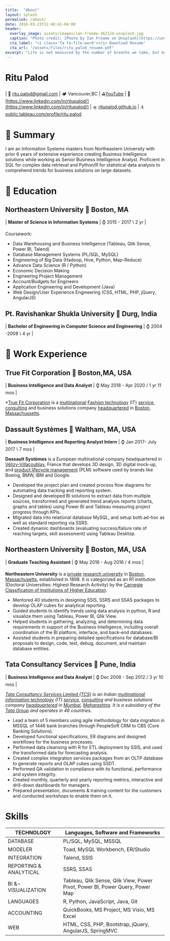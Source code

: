 ```yaml
---
title:  "About"
layout: splash
permalink: /about/
date: 2016-03-23T11:48:41-04:00
header:
  overlay_image: assets/images/ian-froome-362124-unsplash.jpg
  caption: "Photo credit: [Photo by Ian Froome on Unsplash](https://unsplash.com)"
  cta_label: "<i class='fa fa-file-word'></i> Download Resume"
  cta_url: "/assets/files/ritu_palod_resume.pdf"
excerpt: "Life is not measured by the number of breaths we take, but by the number of moments that take your breath away."
---
```


# Ritu Palod

| 📧 [ritu.palod@gmail.com](mailto:ritu.palod@gmail.com) | 🏕 Vancouver,BC | ⛳[YouTube](https://www.youtube.com/watch?v=VylltUWySAU&t=6s)
| 👒 [https://www.linkedin.com/in/ritupalod/](https://www.linkedin.com/in/ritupalod/) | 🛸 [ritupalod.github.io](https://ritupalod.github.io) | ⚓ [public.tableau.com/profile/ritu.palod](https://public.tableau.com/profile/ritu.palod)


# :sunrise: Summary
I am an Information Systems masters from Northeastern University with prior 6 years of extensive experience creating Business Intelligence solutions while working as Senior Business Intelligence Analyst. Proficient in SQL for complex data retrieval and Python/R for statistical data analysis to comprehend trends for business solutions on large datasets.

# :school: Education
## Northeastern University :pushpin: Boston, MA

| **Master of Science in Information Systems** | :watch: 2015 - 2017 \ 2 yr |

Coursework:
- Data Warehousing and Business Intelligence (Tableau, Qlik Sense, Power BI, Talend)
- Database Management Systems (PL/SQL, MySQL)
- Engineering of Big Data (Hadoop, Hive, Python, Map-Reduce)
- Advance Data Science (R / Python)
- Economic Decision Making
- Engineering Project Management
- Account/Budgets for Engineers
- Application Engineering and Development (Java)
- Web Design/User Experience Engineering (CSS, HTML, PHP, jQuery, AngularJS)

## Pt. Ravishankar Shukla University :pushpin: Durg, India

| **Bachelor of Engineering in Computer Science and Engineering** | :watch: 2004 -2008 \ 4 yr |

# :office: Work Experience

## True Fit Corporation :pushpin: Boston,MA, USA

| **Business Intelligence and Data Analyst** | :watch: May 2018 - Apr 2020 / 1 yr 11 mos |

*[True Fit Corporation](https://www.truefit.com/en/About-Us/Who-We-Are)  is a [multinational](https://en.wikipedia.org/wiki/Multinational_corporation "Multinational corporation")  [Fashion technology](https://en.wikipedia.org/wiki/Fashion_technology "Fashion technology") (IT) [service](https://en.wikipedia.org/wiki/Service_(economics) "Service (economics)"), [consulting](https://en.wikipedia.org/wiki/Information_technology_consulting "Information technology consulting") and business solutions company [headquartered](https://en.wikipedia.org/wiki/Headquarter "Headquarter") in [Boston](https://en.wikipedia.org/wiki/Boston "Boston"), [Massachussetts](https://en.wikipedia.org/wiki/Massachussetts "Massachussetts"). 







## Dassault Systèmes :pushpin: Waltham, MA, USA

| **Business Intelligence and Reporting Analyst Intern** | :watch: Jan 2017- July 2017 \ 7 mos |

**Dassault Systèmes** is a European multinational company headquartered in [Vélizy-Villacoublay](https://en.wikipedia.org/wiki/V%C3%A9lizy-Villacoublay "Vélizy-Villacoublay"), France that develops 3D design, 3D digital mock-up, and [product lifecycle management](https://en.wikipedia.org/wiki/Product_lifecycle_management "Product lifecycle management") (PLM) software used by brands like Boeing, BMW, IBM and Google.

- Developed the project plan and created process flow diagrams for automating data tracking and reporting system.
- Designed and developed BI solutions to extract data from multiple sources, transformed and generated trend analysis reports (charts, graphs and
tables) using Power BI and Tableau measuring project progress through KPIs.
- Migrated data into relational database MySQL, and setup both ad-hoc as well as standard reporting via SSRS.
- Created dynamic dashboards (evaluating success/failure rate of reaching targets, skill assessment) using Tableau Desktop.

## Northeastern University :pushpin: Boston, MA, USA

| **Graduate Teaching Assistant** | :watch: May 2016 - Aug 2016 / 4 mos |

**Northeastern University** is a [private](https://en.wikipedia.org/wiki/Private_university "Private university")  [research university](https://en.wikipedia.org/wiki/Research_university "Research university") in [Boston](https://en.wikipedia.org/wiki/Boston "Boston"), [Massachusetts](https://en.wikipedia.org/wiki/Massachusetts "Massachusetts"), established in 1898. It is categorized as an R1 institution (Doctoral Universities: Highest Research Activity) by the [Carnegie Classification of Institutions of Higher Education](https://en.wikipedia.org/wiki/Carnegie_Classification_of_Institutions_of_Higher_Education "Carnegie Classification of Institutions of Higher Education").


- Mentored 40 students in designing SSIS, SSRS and SSAS packages to develop OLAP cubes for analytical reporting.
- Guided students to identify trends using data analysis in python, R and visualize them using Tableau, Power BI, Qlik View.
- Helped students in gathering, analyzing, and determining data requirements in support of the Business Intelligence, including overall coordination of the BI platform, interface, and back-end databases.
- Assisted students in preparing detailed specifications for database/BI proposals to design, code, test, debug, document, and maintain database entities.


## Tata Consultancy Services :pushpin: Pune, India

| **Business Intelligence and Data Analyst** | :watch: Dec 2008 - Sep 2012 / 3 yr 10 mos |

*[Tata Consultancy Services Limited (TCS)](https://en.wikipedia.org/wiki/Tata_Consultancy_Services)  is an Indian [multinational](https://en.wikipedia.org/wiki/Multinational_corporation "Multinational corporation")  [information technology](https://en.wikipedia.org/wiki/Information_technology "Information technology") (IT) [service](https://en.wikipedia.org/wiki/Service_(economics) "Service (economics)"), [consulting](https://en.wikipedia.org/wiki/Information_technology_consulting "Information technology consulting") and business solutions company [headquartered](https://en.wikipedia.org/wiki/Headquarter "Headquarter") in [Mumbai](https://en.wikipedia.org/wiki/Mumbai "Mumbai"), [Maharashtra](https://en.wikipedia.org/wiki/Maharashtra "Maharashtra"). It is a subsidiary of the [Tata Group](https://en.wikipedia.org/wiki/Tata_Group "Tata Group") and operates in 46 countries.*

- Lead a team of 5 members using agile methodology for data migration in MSSQL of 1446 bank branches through PeopleSoft CRM to CBS (Core Banking Solutions).
- Developed functional specifications, ER diagrams and designed workflows for the business processes.
- Performed data cleansing with R for ETL deployment by SSIS, and used the transformed data for forecasting analysis.
- Created complex integration services packages from an OLTP database to generate reports and OLAP cubes using SSDT.
- Performed QA validation in compliance with its functional, performance and system integrity.
- Created monthly, quarterly and yearly reporting metrics, interactive and drill-down dashboards for managers.
- Prepared presentation, documents & training content for the customers and conducted workshops to enable them on it.

# Skills


|TECHNOLOGY            | Languages, Software and Frameworks                                           |
|----------------------|------------------------------------------------------------------------------|
|DATABASE              | PL/SQL, MySQL, MSSQL                                                         |
|MODELER               | Toad, MySQL Workbench, ER/Studio                                             |
|INTEGRATION           | Talend, SSIS                                                                 |
|REPORTING & ANALYTICAL| SSRS, SSAS                                                                   |
|BI &¬ VISUALIZATION   | Tableau, Qlik Sense, Qlik View, Power Pivot, Power BI, Power Query, Power Map|
|LANGUAGES             | R, Python, JavaScript, Java, Git                                             |
|ACCOUNTING            | QuickBooks, MS Project, MS Visio, MS Excel                                   |
|WEB                   | HTML, CSS, PHP, Bootstrap, jQuery, AngularJS, SpringMVC                      |

